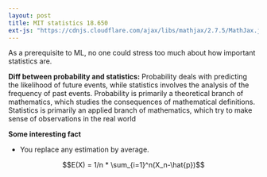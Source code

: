 ```yaml
---
layout: post
title: MIT statistics 18.650
ext-js: "https://cdnjs.cloudflare.com/ajax/libs/mathjax/2.7.5/MathJax.js?config=TeX-MML-AM_CHTML"
---
```


As a prerequisite to ML, no one could stress too much about how important statistics are.

**Diff between probability and statistics:**
Probability deals with predicting the likelihood of future events, while statistics involves the analysis of the frequency of past events. Probability is primarily a theoretical branch of mathematics, which studies the consequences of mathematical definitions. Statistics is primarily an applied branch of mathematics, which try to make sense of observations in the real world

**Some interesting fact**
* You replace any estimation by average.

$$E(X) = 1/n * \sum_{i=1}^n(X_n-\hat{p})$$
